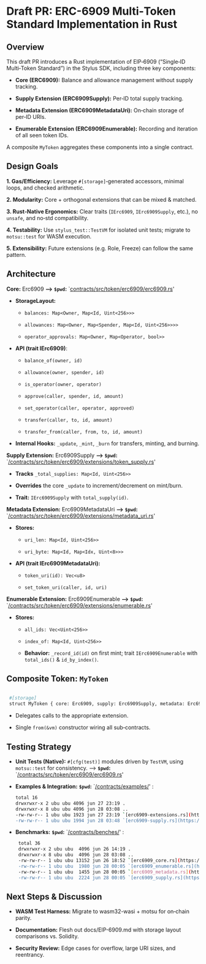 # Draft PR: ERC-6909 Multi‐Token Standard Implementation in Rust

## Overview

This draft PR introduces a Rust implementation of EIP‑6909 (“Single‑ID Multi‑Token Standard”) in the Stylus SDK, including three key components:

- **Core (ERC6909):** Balance and allowance management without supply tracking.

- **Supply Extension (ERC6909Supply):** Per‑ID total supply tracking.

- **Metadata Extension (ERC6909MetadataUri):** On‑chain storage of per‑ID URIs.

- **Enumerable Extension (ERC6909Enumerable):** Recording and iteration of all seen token IDs.

A composite `MyToken` aggregates these components into a single contract.

## Design Goals

**1. Gas/Efficiency:** Leverage `#[storage]`‐generated accessors, minimal loops, and checked arithmetic.

**2. Modularity:** Core + orthogonal extensions that can be mixed & matched.

**3. Rust‐Native Ergonomics:** Clear traits (`IErc6909`, `IErc6909Supply`, etc.), no `unsafe`, and no‐std compatibility.

**4. Testability:** Use `stylus_test::TestVM` for isolated unit tests; migrate to `motsu::test` for WASM execution.

**5. Extensibility:** Future extensions (e.g. Role, Freeze) can follow the same pattern.

## Architecture

**Core:** Erc6909  **-->** **`$pwd`:** `[contracts/src/token/erc6909/erc6909.rs](https://github.com/samuelrojoalvarez/erc6909-stylus/blob/main/contracts/src/token/erc6909/erc6909.rs)'

- **StorageLayout:** 

    - `balances: Map<Owner, Map<Id, Uint<256>>>`

    - `allowances: Map<Owner, Map<Spender, Map<Id, Uint<256>>>>`

    - `operator_approvals: Map<Owner, Map<Operator, bool>>`

- **API (trait IErc6909)**:

    - `balance_of(owner, id)`

    - `allowance(owner, spender, id)`

    - `is_operator(owner, operator)`

    - `approve(caller, spender, id, amount)`

    - `set_operator(caller, operator, approved)`

    - `transfer(caller, to, id, amount)`

    - `transfer_from(caller, from, to, id, amount)`

- **Internal Hooks:** `_update`, `_mint`, `_burn` for transfers, minting, and burning.

**Supply Extension:** Erc6909Supply **-->** **`$pwd`:** `[/contracts/src/token/erc6909/extensions/token_supply.rs](https://github.com/samuelrojoalvarez/erc6909-stylus/blob/main/contracts/src/token/erc6909/extensions/token_supply.rs)'

  - **Tracks** `_total_supplies: Map<Id, Uint<256>>`

  - **Overrides** the core `_update` to increment/decrement on mint/burn.

  - **Trait:** `IErc6909Supply` with `total_supply(id)`.

**Metadata Extension:** Erc6909MetadataUri  **-->** **`$pwd`:** `[/contracts/src/token/erc6909/extensions/metadata_uri.rs](https://github.com/samuelrojoalvarez/erc6909-stylus/blob/main/contracts/src/token/erc6909/extensions/metadata_uri.rs)'

- **Stores:**

    - `uri_len: Map<Id, Uint<256>>`

    - `uri_byte: Map<Id, Map<Idx, Uint<8>>>`

- **API (trait IErc6909MetadataUri):** 

    - `token_uri(id): Vec<u8>`

    - `set_token_uri(caller, id, uri)`

**Enumerable Extension:** Erc6909Enumerable **-->** **`$pwd`:** `[/contracts/src/token/erc6909/extensions/enumerable.rs](https://github.com/samuelrojoalvarez/erc6909-stylus/blob/main/contracts/src/token/erc6909/extensions/enumerable.rs)'

- **Stores:**

    - `all_ids: Vec<Uint<256>>`

    - `index_of: Map<Id, Uint<256>>`

  - **Behavior:** `_record_id(id)` on first mint; trait `IErc6909Enumerable` with `total_ids()` & `id_by_index()`.

## **Composite Token:** `MyToken`

   ```bash

    #[storage]
    struct MyToken { core: Erc6909, supply: Erc6909Supply, metadata: Erc6909MetadataUri, enumerable: Erc6909Enumerable }
   ```
    
- Delegates calls to the appropriate extension.
        
- Single `from(&vm)` constructor wiring all sub‐contracts.
    

## **Testing Strategy**

- **Unit Tests (Native):** `#[cfg(test)]` modules driven by `TestVM`, using `motsu::test` for consistency. -->  **`$pwd`:**  `[/contracts/src/token/erc6909/erc6909.rs](https://github.com/samuelrojoalvarez/erc6909-stylus/blob/main/contracts/src/token/erc6909/erc6909.rs)'

- **Examples & Integration:** **`$pwd`:** `[/contracts/examples/](https://github.com/samuelrojoalvarez/erc6909-stylus/tree/main/contracts/examples)' :
     ```bash
    total 16
    drwxrwxr-x 2 ubu ubu 4096 jun 27 23:19 .
    drwxrwxr-x 8 ubu ubu 4096 jun 28 03:08 ..
    -rw-rw-r-- 1 ubu ubu 1923 jun 27 23:19 `[erc6909-extensions.rs](https://github.com/samuelrojoalvarez/erc6909-stylus/blob/main/contracts/examples/erc6909-extensions.rs)'
    -rw-rw-r-- 1 ubu ubu 1994 jun 28 03:48 `[erc6909-supply.rs](https://github.com/samuelrojoalvarez/erc6909-stylus/blob/main/contracts/examples/erc6909-supply.rs'
   ```

- **Benchmarks:** **`$pwd`:** `[/contracts/benches/](https://github.com/samuelrojoalvarez/erc6909-stylus/tree/main/contracts/benches)' : 

   ```bash
    total 36
    drwxrwxr-x 2 ubu ubu  4096 jun 26 14:19 .
    drwxrwxr-x 8 ubu ubu  4096 jun 28 03:08 ..
    -rw-rw-r-- 1 ubu ubu 13152 jun 26 18:52 `[erc6909_core.rs](https://github.com/samuelrojoalvarez/erc6909-stylus/blob/main/contracts/benches/erc6909_core.rs)'
    -rw-rw-r-- 1 ubu ubu  1980 jun 28 00:05 `[erc6909_enumerable.rs](https://github.com/samuelrojoalvarez/erc6909-stylus/blob/main/contracts/benches/erc6909_enumerable.rs)'
    -rw-rw-r-- 1 ubu ubu  1455 jun 28 00:05 `[erc6909_metadata.rs](https://github.com/samuelrojoalvarez/erc6909-stylus/blob/main/contracts/benches/erc6909_metadata.rs)'
    -rw-rw-r-- 1 ubu ubu  2224 jun 28 00:05 `[erc6909_supply.rs](https://github.com/samuelrojoalvarez/erc6909-stylus/blob/main/contracts/benches/erc6909_supply.rs)'
   ```

## **Next Steps & Discussion**

- **WASM Test Harness:** Migrate to wasm32-wasi + motsu for on‐chain parity.

- **Documentation:** Flesh out docs/EIP-6909.md with storage layout comparisons vs. Solidity.

- **Security Review:** Edge cases for overflow, large URI sizes, and reentrancy.
